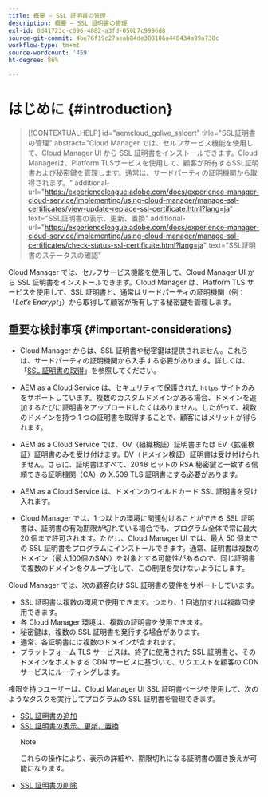 ```yaml
---
title: 概要 — SSL 証明書の管理
description: 概要 — SSL 証明書の管理
exl-id: 0d41723c-c096-4882-a3fd-050b7c9996d8
source-git-commit: 4be76f19c27aeab84de388106a440434a99a738c
workflow-type: tm+mt
source-wordcount: '459'
ht-degree: 86%

---
```


# はじめに {#introduction}

>[!CONTEXTUALHELP]
>id="aemcloud_golive_sslcert"
>title="SSL証明書の管理"
>abstract="Cloud Manager では、セルフサービス機能を使用して、Cloud Manager UI から SSL 証明書をインストールできます。Cloud Managerは、Platform TLSサービスを使用して、顧客が所有するSSL証明書および秘密鍵を管理します。通常は、サードパーティの証明機関から取得されます。"
>additional-url="https://experienceleague.adobe.com/docs/experience-manager-cloud-service/implementing/using-cloud-manager/manage-ssl-certificates/view-update-replace-ssl-certificate.html?lang=ja" text="SSL証明書の表示、更新、置換"
>additional-url="https://experienceleague.adobe.com/docs/experience-manager-cloud-service/implementing/using-cloud-manager/manage-ssl-certificates/check-status-ssl-certificate.html?lang=ja" text="SSL証明書のステータスの確認"


Cloud Manager では、セルフサービス機能を使用して、Cloud Manager UI から SSL 証明書をインストールできます。Cloud Manager は、Platform TLS サービスを使用して、SSL 証明書と、通常はサードパーティの証明機関（例：「*Let’s Encrypt*」）から取得して顧客が所有しする秘密鍵を管理します。

## 重要な検討事項 {#important-considerations}

* Cloud Manager からは、SSL 証明書や秘密鍵は提供されません。これらは、サードパーティの証明機関から入手する必要があります。詳しくは、「[SSL 証明書の取得](/help/implementing/cloud-manager/managing-ssl-certifications/get-ssl-certificate.md)」を参照してください。

* AEM as a Cloud Service は、セキュリティで保護された `https` サイトのみをサポートしています。複数のカスタムドメインがある場合、ドメインを追加するたびに証明書をアップロードしたくはありません。したがって、複数のドメインを持つ 1 つの証明書を取得することで、顧客にはメリットが得られます。

* AEM as a Cloud Service では、OV（組織検証）証明書または EV（拡張検証）証明書のみを受け付けます。DV（ドメイン検証）証明書は受け付けられません。さらに、証明書はすべて、2048 ビットの RSA 秘密鍵と一致する信頼できる証明機関（CA）の X.509 TLS 証明書にする必要があります。

* AEM as a Cloud Service は、ドメインのワイルドカード SSL 証明書を受け入れます。

* Cloud Manager では、1 つ以上の環境に関連付けることができる SSL 証明書は、証明書の有効期限が切れている場合でも、プログラム全体で常に最大 20 個まで許可されます。ただし、Cloud Manager UI では、最大 50 個までの SSL 証明書をプログラムにインストールできます。通常、証明書は複数のドメイン（最大100個のSAN）を対象とする可能性があるので、同じ証明書で複数のドメインをグループ化して、この制限を受けないようにします。

Cloud Manager では、次の顧客向け SSL 証明書の要件をサポートしています。

* SSL 証明書は複数の環境で使用できます。つまり、1 回追加すれば複数回使用できます。
* 各 Cloud Manager 環境は、複数の証明書を使用できます。
* 秘密鍵は、複数の SSL 証明書を発行する場合があります。
* 通常、各証明書には複数のドメインが含まれます。 
* プラットフォーム TLS サービスは、終了に使用された SSL 証明書と、そのドメインをホストする CDN サービスに基づいて、リクエストを顧客の CDN サービスにルーティングします。

権限を持つユーザーは、Cloud Manager UI SSL 証明書ページを使用して、次のようなタスクを実行してプログラムの SSL 証明書を管理できます。

* [SSL 証明書の追加](/help/implementing/cloud-manager/managing-ssl-certifications/add-ssl-certificate.md)
* [SSL 証明書の表示、更新、置換](/help/implementing/cloud-manager/managing-ssl-certifications/view-update-replace-ssl-certificate.md)
   >[!NOTE]
   >これらの操作により、表示の詳細や、期限切れになる証明書の置き換えが可能になります。
* [SSL 証明書の削除](/help/implementing/cloud-manager/managing-ssl-certifications/delete-ssl-certificate.md)

